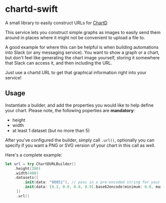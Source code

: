 # chartd-swift

A small library to easily construct URLs for [ChartD](https://www.chartd.co)

This service lets you construct simple graphs as images to easily send them around in places where it might not be convenient to upload a file to.

A good example for where this can be helpful is when building automations into Slack (or any messaging service). You want to show a graph or a chart, but don't feel like generating the chart image yourself, storing it somewhere that Slack can access it, and then including the URL.

Just use a chartd URL to get that graphical information right into your service!

## Usage
Instantiate a builder, and add the properties you would like to help define your chart. Please note, the following poperties are **mandatory**:
- height
- width
- at least 1 dataset (but no more than 5)

After you've configured the builder, simply call `.url()`, optionally you can specify if you want a PNG or SVG version of your chart in this call as well.

Here's a complete example:

```swift
let url = try ChartDURLBuilder()
    .height(200)
    .width(400)
    .datasets([
        .init(data: "98851"), // pass in a pre-encoded string for your data
        .init(data: [0.1, 0.0, 0.8, 0.9].base62encode(minimum: 0.0, maximum: 1.0)) // or, encode the data on the fly.
     ])
     .url()
```
